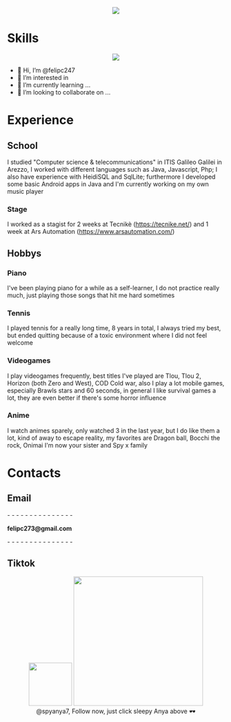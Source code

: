 <div align="center">
  <img src="https://github.com/felipc247/felipc247/assets/133594425/c6f522e6-ccbb-4026-afa1-c7d9eca98f04">
</div>

# Skills

<p align="center">
  <a href="https://skillicons.dev">
    <img src="https://skillicons.dev/icons?i=ae,java,c,html,css,js,php,sqlite,vscode" />
  </a>
</p>

- 👋 Hi, I’m @felipc247
- 👀 I’m interested in 
- 🌱 I’m currently learning ...
- 💞️ I’m looking to collaborate on ...

# Experience

## School
I studied "Computer science & telecommunications" in ITIS Galileo Galilei in Arezzo, I worked with different languages such as Java, Javascript, Php; I also have experience with HeidiSQL and SqlLite; furthermore I developed some basic Android apps in Java and I'm currently working on my own music player
### Stage 
I worked as a stagist for 2 weeks at Tecnikè (https://tecnike.net/) and 1 week at Ars Automation (https://www.arsautomation.com/) 

## Hobbys

### Piano
I've been playing piano for a while as a self-learner, I do not practice really much, just playing those songs that hit me hard sometimes

### Tennis
I played tennis for a really long time, 8 years in total, I always tried my best, but ended quitting because of a toxic environment where I did not feel welcome

### Videogames
I play videogames frequently, best titles I've played are Tlou, Tlou 2, Horizon (both Zero and West), COD Cold war, also I play a lot mobile games, especially Brawls stars and 60 seconds, in general I like survival games a lot, they are even better if there's some horror influence

### Anime
I watch animes sparely, only watched 3 in the last year, but I do like them a lot, kind of away to escape reality, my favorites are Dragon ball, Bocchi the rock, Onimai I'm now your sister and Spy x family 
# Contacts

## Email
<div>
  <p>- - - - - - - - - - - - - - - </p>
  <b>felipc273@gmail.com</b>
  <p>- - - - - - - - - - - - - - - </p>
</div>

## Tiktok
<div align = "center">
  <img src="https://github.com/felipc247/felipc247/assets/133594425/d8259f5e-543f-4f9b-a02d-d753272dc85e" width="100px" height="100px">
    <a href="https://www.tiktok.com/@spyanya7">
      <img src="https://github.com/felipc247/felipc247/assets/133594425/178b4dcd-5f31-4a03-87e8-dfbb3d722215)" width="300px" height="300px">
    </a>
  <br>
  @spyanya7, Follow now, just click sleepy Anya above 🕶️
</div>



<!---
felipc247/felipc247 is a ✨ special ✨ repository because its `README.md` (this file) appears on your GitHub profile.
You can click the Preview link to take a look at your changes.
--->
